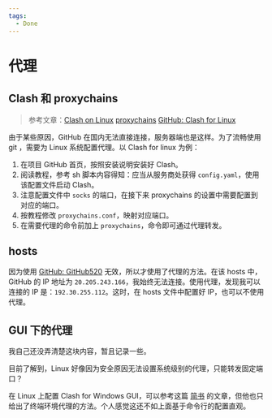 ```yaml
---
tags:
  - Done
---
```


# 代理

## Clash 和 proxychains

> 参考文章：[Clash on Linux](https://einverne.github.io/post/2021/03/linux-use-clash.html) 
> [proxychains](https://einverne.github.io/post/2017/02/terminal-sock5-proxy.html) 
> [GitHub: Clash for Linux](https://github.com/wanhebin/clash-for-linux)

由于某些原因，GitHub 在国内无法直接连接，服务器端也是这样。为了流畅使用 git ，需要为 Linux 系统配置代理。以 Clash for linux 为例：

1. 在项目 GitHub 首页，按照安装说明安装好 Clash。
2. 阅读教程，参考 sh 脚本内容得知：应当从服务商处获得 `config.yaml`，使用该配置文件启动 Clash。
3. 注意配置文件中 `socks` 的端口，在接下来 proxychains 的设置中需要配置到对应的端口。
4. 按教程修改 `proxychains.conf`，映射对应端口。
5. 在需要代理的命令前加上 `proxychains`，命令即可通过代理转发。

## hosts

因为使用 [GitHub: GitHub520](https://github.com/521xueweihan/GitHub520) 无效，所以才使用了代理的方法。在该 hosts 中，GitHub 的 IP 地址为 `20.205.243.166`，我始终无法连接。使用代理，发现我可以连接的 IP 是：`192.30.255.112`。这时，在 hosts 文件中配置好 IP，也可以不使用代理。

## GUI 下的代理

我自己还没弄清楚这块内容，暂且记录一些。

目前了解到，Linux 好像因为安全原因无法设置系统级别的代理，只能转发固定端口？

在 Linux 上配置 Clash for Windows GUI，可以参考这篇 [简书](https://www.jianshu.com/p/02e3e8ccfe80) 的文章，但他也只给出了终端环境代理的方法。个人感觉这还不如上面基于命令行的配置直观。
